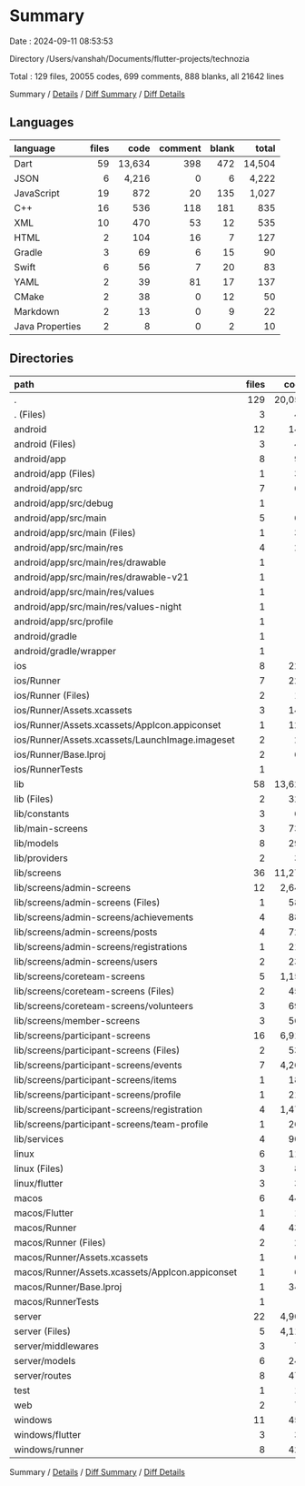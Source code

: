# Summary

Date : 2024-09-11 08:53:53

Directory /Users/vanshah/Documents/flutter-projects/technozia

Total : 129 files,  20055 codes, 699 comments, 888 blanks, all 21642 lines

Summary / [Details](details.md) / [Diff Summary](diff.md) / [Diff Details](diff-details.md)

## Languages
| language | files | code | comment | blank | total |
| :--- | ---: | ---: | ---: | ---: | ---: |
| Dart | 59 | 13,634 | 398 | 472 | 14,504 |
| JSON | 6 | 4,216 | 0 | 6 | 4,222 |
| JavaScript | 19 | 872 | 20 | 135 | 1,027 |
| C++ | 16 | 536 | 118 | 181 | 835 |
| XML | 10 | 470 | 53 | 12 | 535 |
| HTML | 2 | 104 | 16 | 7 | 127 |
| Gradle | 3 | 69 | 6 | 15 | 90 |
| Swift | 6 | 56 | 7 | 20 | 83 |
| YAML | 2 | 39 | 81 | 17 | 137 |
| CMake | 2 | 38 | 0 | 12 | 50 |
| Markdown | 2 | 13 | 0 | 9 | 22 |
| Java Properties | 2 | 8 | 0 | 2 | 10 |

## Directories
| path | files | code | comment | blank | total |
| :--- | ---: | ---: | ---: | ---: | ---: |
| . | 129 | 20,055 | 699 | 888 | 21,642 |
| . (Files) | 3 | 49 | 81 | 24 | 154 |
| android | 12 | 143 | 57 | 26 | 226 |
| android (Files) | 3 | 40 | 0 | 9 | 49 |
| android/app | 8 | 98 | 57 | 16 | 171 |
| android/app (Files) | 1 | 32 | 6 | 7 | 45 |
| android/app/src | 7 | 66 | 51 | 9 | 126 |
| android/app/src/debug | 1 | 3 | 4 | 1 | 8 |
| android/app/src/main | 5 | 60 | 43 | 7 | 110 |
| android/app/src/main (Files) | 1 | 34 | 11 | 1 | 46 |
| android/app/src/main/res | 4 | 26 | 32 | 6 | 64 |
| android/app/src/main/res/drawable | 1 | 4 | 7 | 2 | 13 |
| android/app/src/main/res/drawable-v21 | 1 | 4 | 7 | 2 | 13 |
| android/app/src/main/res/values | 1 | 9 | 9 | 1 | 19 |
| android/app/src/main/res/values-night | 1 | 9 | 9 | 1 | 19 |
| android/app/src/profile | 1 | 3 | 4 | 1 | 8 |
| android/gradle | 1 | 5 | 0 | 1 | 6 |
| android/gradle/wrapper | 1 | 5 | 0 | 1 | 6 |
| ios | 8 | 229 | 4 | 13 | 246 |
| ios/Runner | 7 | 222 | 2 | 9 | 233 |
| ios/Runner (Files) | 2 | 13 | 0 | 3 | 16 |
| ios/Runner/Assets.xcassets | 3 | 148 | 0 | 4 | 152 |
| ios/Runner/Assets.xcassets/AppIcon.appiconset | 1 | 122 | 0 | 1 | 123 |
| ios/Runner/Assets.xcassets/LaunchImage.imageset | 2 | 26 | 0 | 3 | 29 |
| ios/Runner/Base.lproj | 2 | 61 | 2 | 2 | 65 |
| ios/RunnerTests | 1 | 7 | 2 | 4 | 13 |
| lib | 58 | 13,620 | 388 | 465 | 14,473 |
| lib (Files) | 2 | 323 | 0 | 10 | 333 |
| lib/constants | 3 | 60 | 0 | 11 | 71 |
| lib/main-screens | 3 | 730 | 14 | 19 | 763 |
| lib/models | 8 | 292 | 14 | 42 | 348 |
| lib/providers | 2 | 36 | 0 | 8 | 44 |
| lib/screens | 36 | 11,279 | 337 | 309 | 11,925 |
| lib/screens/admin-screens | 12 | 2,645 | 117 | 98 | 2,860 |
| lib/screens/admin-screens (Files) | 1 | 583 | 7 | 15 | 605 |
| lib/screens/admin-screens/achievements | 4 | 886 | 102 | 32 | 1,020 |
| lib/screens/admin-screens/posts | 4 | 723 | 7 | 28 | 758 |
| lib/screens/admin-screens/registrations | 1 | 216 | 0 | 9 | 225 |
| lib/screens/admin-screens/users | 2 | 237 | 1 | 14 | 252 |
| lib/screens/coreteam-screens | 5 | 1,155 | 18 | 53 | 1,226 |
| lib/screens/coreteam-screens (Files) | 2 | 456 | 6 | 25 | 487 |
| lib/screens/coreteam-screens/volunteers | 3 | 699 | 12 | 28 | 739 |
| lib/screens/member-screens | 3 | 560 | 2 | 25 | 587 |
| lib/screens/participant-screens | 16 | 6,919 | 200 | 133 | 7,252 |
| lib/screens/participant-screens (Files) | 2 | 532 | 54 | 23 | 609 |
| lib/screens/participant-screens/events | 7 | 4,261 | 2 | 44 | 4,307 |
| lib/screens/participant-screens/items | 1 | 183 | 134 | 7 | 324 |
| lib/screens/participant-screens/profile | 1 | 210 | 1 | 9 | 220 |
| lib/screens/participant-screens/registration | 4 | 1,470 | 1 | 39 | 1,510 |
| lib/screens/participant-screens/team-profile | 1 | 263 | 8 | 11 | 282 |
| lib/services | 4 | 900 | 23 | 66 | 989 |
| linux | 6 | 117 | 27 | 44 | 188 |
| linux (Files) | 3 | 86 | 18 | 27 | 131 |
| linux/flutter | 3 | 31 | 9 | 17 | 57 |
| macos | 6 | 448 | 5 | 16 | 469 |
| macos/Flutter | 1 | 10 | 3 | 4 | 17 |
| macos/Runner | 4 | 431 | 0 | 8 | 439 |
| macos/Runner (Files) | 2 | 20 | 0 | 6 | 26 |
| macos/Runner/Assets.xcassets | 1 | 68 | 0 | 1 | 69 |
| macos/Runner/Assets.xcassets/AppIcon.appiconset | 1 | 68 | 0 | 1 | 69 |
| macos/Runner/Base.lproj | 1 | 343 | 0 | 1 | 344 |
| macos/RunnerTests | 1 | 7 | 2 | 4 | 13 |
| server | 22 | 4,906 | 20 | 138 | 5,064 |
| server (Files) | 5 | 4,115 | 7 | 17 | 4,139 |
| server/middlewares | 3 | 74 | 0 | 15 | 89 |
| server/models | 6 | 240 | 2 | 20 | 262 |
| server/routes | 8 | 477 | 11 | 86 | 574 |
| test | 1 | 14 | 10 | 7 | 31 |
| web | 2 | 73 | 16 | 7 | 96 |
| windows | 11 | 456 | 91 | 148 | 695 |
| windows/flutter | 3 | 30 | 9 | 17 | 56 |
| windows/runner | 8 | 426 | 82 | 131 | 639 |

Summary / [Details](details.md) / [Diff Summary](diff.md) / [Diff Details](diff-details.md)